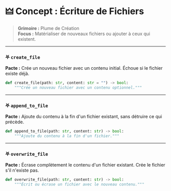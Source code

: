 # 🜲 Concept : Écriture de Fichiers

> **Grimoire :** Plume de Création  
> **Focus :** Matérialiser de nouveaux fichiers ou ajouter à ceux qui existent.

---

### ⛧ `create_file`

**Pacte :** Crée un nouveau fichier avec un contenu initial. Échoue si le fichier existe déjà.

```python
def create_file(path: str, content: str = "") -> bool:
    """Crée un nouveau fichier avec un contenu optionnel."""
```

---

### ⛧ `append_to_file`

**Pacte :** Ajoute du contenu à la fin d'un fichier existant, sans détruire ce qui précède.

```python
def append_to_file(path: str, content: str) -> bool:
    """Ajoute du contenu à la fin d'un fichier."""
```

---

### ⛧ `overwrite_file`

**Pacte :** Écrase complètement le contenu d'un fichier existant. Crée le fichier s'il n'existe pas.

```python
def overwrite_file(path: str, content: str) -> bool:
    """Écrit ou écrase un fichier avec le nouveau contenu."""
```
